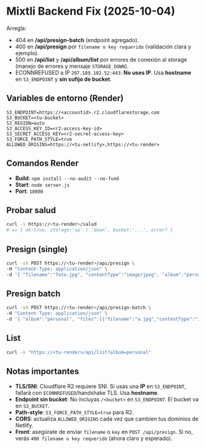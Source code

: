 # Mixtli Backend Fix (2025-10-04)

Arregla:
- 404 en **/api/presign-batch** (endpoint agregado).
- 400 en **/api/presign** por `filename o key requerido` (validación clara y ejemplo).
- 500 en **/api/list** y **/api/album/list** por errores de conexión al storage (manejo de errores y mensaje `STORAGE_DOWN`).
- ECONNREFUSED a IP `207.189.102.52:443`: **No uses IP**. Usa **hostname** en `S3_ENDPOINT` y **sin sufijo de bucket**.

## Variables de entorno (Render)
```env
S3_ENDPOINT=https://<accountid>.r2.cloudflarestorage.com
S3_BUCKET=<tu-bucket>
S3_REGION=auto
S3_ACCESS_KEY_ID=<r2-access-key-id>
S3_SECRET_ACCESS_KEY=<r2-secret-access-key>
S3_FORCE_PATH_STYLE=true
ALLOWED_ORIGINS=https://<tu-netlify>,https://<tu-render>
```

## Comandos Render
- **Build**: `npm install --no-audit --no-fund`
- **Start**: `node server.js`
- **Port**: `10000`

## Probar salud
```bash
curl -s https://<tu-render>/salud
# => { ok:true, storage:'up' | 'down', bucket:'...', error? }
```

## Presign (single)
```bash
curl -sX POST https://<tu-render>/api/presign \
-H "Content-Type: application/json" \
-d '{ "filename":"foto.jpg", "contentType":"image/jpeg", "album":"personal" }'
```

## Presign batch
```bash
curl -sX POST https://<tu-render>/api/presign-batch \
-H "Content-Type: application/json" \
-d '{ "album":"personal", "files":[{"filename":"a.jpg","contentType":"image/jpeg"},{"filename":"b.png","contentType":"image/png"}] }'
```

## List
```bash
curl -s "https://<tu-render>/api/list?album=personal"
```

## Notas importantes
- **TLS/SNI**: Cloudflare R2 requiere SNI. Si usas una **IP** en `S3_ENDPOINT`, fallará con `ECONNREFUSED`/handshake TLS. Usa **hostname**.
- **Endpoint sin bucket**: No incluyas `/<bucket>` en `S3_ENDPOINT`. El bucket va en `S3_BUCKET`.
- **Path-style**: `S3_FORCE_PATH_STYLE=true` para R2.
- **CORS**: actualiza `ALLOWED_ORIGINS` cada vez que cambien tus dominios de Netlify.
- **Front**: asegúrate de enviar `filename` o `key` en `POST /api/presign`. Si no, verás `400 filename o key requerido` (ahora claro y esperado).
```
